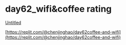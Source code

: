 # day62_wifi&coffee rating

[Untitled](Untitled%206.mp4)

[https://replit.com/@chenjinghao/day62coffee-and-wifi](https://replit.com/@chenjinghao/day62coffee-and-wifi)